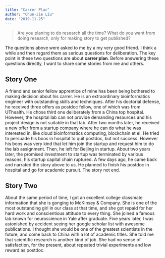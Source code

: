 ```yaml
---
title: "Carrer Plan"
author: "Chun-Jie Liu"
date: "2019-11-25"
---
```


> Are you planing to do research all the time? What do you want from doing research, only for making story to get published?

The questions above were asked to me by a my very good friend. I think a while and then regard them as serious questions for deliberation. The key point in these two questions are about **carrer plan**. Before answering these questions directly, I want to share some stories from me and others.

## Story One

A friend and senior fellow apprentice of mine has been being bothered to making decision about his carrer. He is an extraordinary bioinformatics engineer with outstanding skills and techniques. After his doctorial defense, he received three offers as postdoc fellow, one of which was from UThealth. He chose third one deliberately from a China top hospital. However, the hospital lab can not provide demanding resources and his project design is not suitable in that lab. After two months later, he received a new offer from a startup company where he can do what he was interested in, like cloud bioinformatics computing, blockchain et el. He tried to persuade his boos in hospital to quit postdoc, but not success. However his boos was very kind that let him join the startup and request him to do the lab assignment. Then, he left for Beijing in startup. About two years later, the promised investment to startup was terminated by various reasons, his startup capital chain ruptured. A few days ago, he came back and narrated the story above to us. He planned to finish his postdoc in hospital and go for academic pursuit. The story not end.

## Story Two

About the same period of time, I got an excellent college classmate information that she is gonging to McKinsey & Company. She is one of the most outstanding girl in our class at that time, and she got repaid for her hard work and conscientious attitude to every thing. She joined a famous lab known for neuroscience in Yale after graduate. Five years later, I was astonished by accident seeing her google scholar list with awesome publications. I thought she would be one of the greatest scientists in the future, and come back to China with a lot of academic titles. She told me that scientific research is another kind of job. She had no sense of satisfaction, for the present, about repeated trivial experiments and low reward as postdoc.

